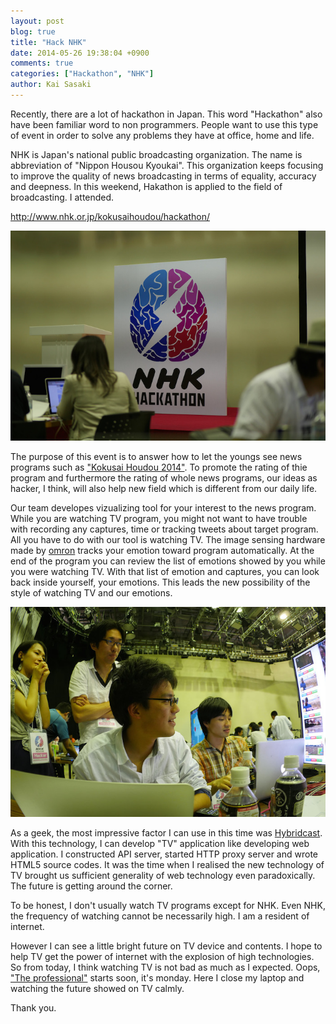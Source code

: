 ```yaml
---
layout: post
blog: true
title: "Hack NHK"
date: 2014-05-26 19:38:04 +0900
comments: true
categories: ["Hackathon", "NHK"]
author: Kai Sasaki
---
```


Recently, there are a lot of hackathon in Japan. This word "Hackathon" also have been
familiar word to non programmers. People want to use this type of event in order to solve
any problems they have at office, home and life.

NHK is Japan's national public broadcasting organization. The name is abbreviation of "Nippon Housou Kyoukai".
This organization keeps focusing to improve the quality of news broadcasting in terms of equality, accuracy and deepness.
In this weekend, Hakathon is applied to the field of broadcasting. I attended.

http://www.nhk.or.jp/kokusaihoudou/hackathon/

<div style="text-align:center" markdown="1">
<img src="/images/posts/2014-05-26-nhk-hackathon/board.jpg" />
</div>

<!-- more -->


The purpose of this event is to answer how to let the youngs see news programs such as ["Kokusai Houdou 2014"](http://www.nhk.or.jp/kokusaihoudou/).
To promote the rating of thie program and furthermore the rating of whole news programs, our ideas as hacker, I think, will also help new field
which is different from our daily life.

Our team developes vizualizing tool for your interest to the news program. While you are watching TV program, you might not want to have trouble with
recording any captures, time or tracking tweets about target program. All you have to do with our tool is watching TV. The image sensing hardware made by [omron](http://www.omron.co.jp/) tracks your emotion toward program automatically. At the end of the program you can review the list of emotions showed by you while you were watching TV.
With that list of emotion and captures, you can look back inside yourself, your emotions. This leads the new possibility of the style of watching TV and our emotions.

<div style="text-align:center" markdown="1">
<img src="/images/posts/2014-05-26-nhk-hackathon/members.jpg" />
</div>


As a geek, the most impressive factor I can use in this time was [Hybridcast](http://www.nhk.or.jp/hybridcast/online/). With this technology, I can develop "TV" application
like developing web application. I constructed API server, started HTTP proxy server and wrote HTML5 source codes. It was the time when I realised the new technology of TV brought us sufficient generality of web technology even paradoxically. The future is getting around the corner.

To be honest, I don't usually watch TV programs except for NHK. Even NHK, the frequency of watching cannot be necessarily high. I am a resident of internet.

However I can see a little bright future on TV device and contents. I hope to help TV get the power of internet with the explosion of high technologies.
So from today, I think watching TV is not bad as much as I expected. Oops, ["The professional"](http://www.nhk.or.jp/professional/) starts soon, it's monday.
Here I close my laptop and watching the future showed on TV calmly.

Thank you.
